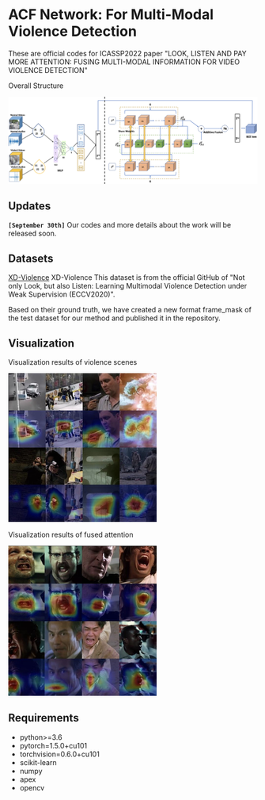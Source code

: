 # ACF Network: For Multi-Modal Violence Detection 
	
These are official codes for ICASSP2022 paper "LOOK, LISTEN AND PAY MORE ATTENTION: FUSING MULTI-MODAL INFORMATION FOR VIDEO VIOLENCE DETECTION"

Overall Structure 

![](architecture.jpg)

## Updates
**`[September 30th]`** 
Our codes and more details about the work will be released soon.

## Datasets
[XD-Violence](https://roc-ng.github.io/XD-Violence/)
XD-Violence This dataset is from the official GitHub of "Not only Look, but also Listen: Learning Multimodal Violence Detection under Weak Supervision (ECCV2020)".

Based on their ground truth, we have created a new format frame_mask of the test dataset for our method and published it in the repository.

## Visualization
 Visualization results of violence scenes
 
![](violence%20maps-1.jpg)

 Visualization results of fused attention
 
![](violence%20maps-2.jpg)

## Requirements
- python>=3.6
- pytorch=1.5.0+cu101
- torchvision=0.6.0+cu101
- scikit-learn
- numpy
- apex
- opencv

